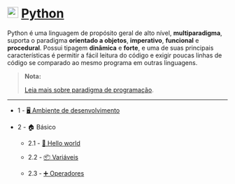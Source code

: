 # <img src="https://cdn.jsdelivr.net/gh/devicons/devicon/icons/python/python-original.svg" width="25px"> [Python](https://www.python.org/)

Python é uma linguagem de propósito geral de alto nível, **multiparadigma**, suporta o paradigma **orientado a objetos**, **imperativo**, **funcional** e **procedural**. Possui tipagem **dinâmica** e **forte**, e uma de suas principais características é permitir a fácil leitura do código e exigir poucas linhas de código se comparado ao mesmo programa em outras linguagens.

> **__Nota:__**
>
> [Leia mais sobre paradigma de programação]().

---

- 1 - [🖥️ Ambiente de desenvolvimento](./setup.md)

- 2 - 🏠 Básico

    - 2.1 - [👋 Hello world](./basic/hello_world.md)

    - 2.2 - [📦 Variáveis](./basic/variables.md)

    - 2.3 - [➕ Operadores](./basic/operatos.md)
          
